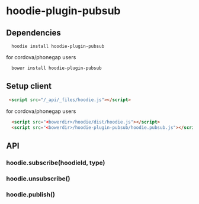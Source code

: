 hoodie-plugin-pubsub
====================

## Dependencies
```shell
  hoodie install hoodie-plugin-pubsub
```
for cordova/phonegap users
```shell
  bower install hoodie-plugin-pubsub
```

## Setup client
```html
 <script src="/_api/_files/hoodie.js"></script>
```
for cordova/phonegap users

```html
  <script src="<bowerdir>/hoodie/dist/hoodie.js"></script>
  <script src="<bowerdir>/hoodie-plugin-pubsub/hoodie.pubsub.js"></script>
```

## API
### hoodie.subscribe(hoodieId, type)
### hoodie.unsubscribe()
### hoodie.publish()
